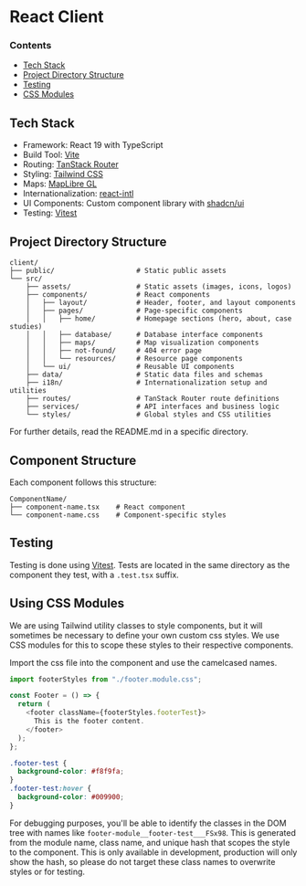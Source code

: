 # React Client
### Contents
- [Tech Stack](#Tech-Stack)
- [Project Directory Structure](#Project-Directory-Structure)
- [Testing](#Testing)
- [CSS Modules](#Using-CSS-Modules)

## Tech Stack

- Framework: React 19 with TypeScript
- Build Tool: [Vite](https://vitejs.dev/)
- Routing: [TanStack Router](https://tanstack.com/router)
- Styling: [Tailwind CSS](https://tailwindcss.com/)
- Maps: [MapLibre GL](https://maplibre.org/)
- Internationalization: [react-intl](https://formatjs.io/docs/react-intl/)
- UI Components: Custom component library with [shadcn/ui](https://ui.shadcn.com/)
- Testing: [Vitest](https://vitest.dev/)

## Project Directory Structure

```
client/
├── public/                    # Static public assets
└── src/
    ├── assets/                # Static assets (images, icons, logos)
    ├── components/            # React components
    │   ├── layout/            # Header, footer, and layout components
    │   ├── pages/             # Page-specific components
    │   │   ├── home/          # Homepage sections (hero, about, case studies)
    │   │   ├── database/      # Database interface components
    │   │   ├── maps/          # Map visualization components
    │   │   ├── not-found/     # 404 error page
    │   │   └── resources/     # Resource page components
    │   └── ui/                # Reusable UI components
    ├── data/                  # Static data files and schemas
    ├── i18n/                  # Internationalization setup and utilities
    ├── routes/                # TanStack Router route definitions
    ├── services/              # API interfaces and business logic
    └── styles/                # Global styles and CSS utilities
```

For further details, read the README.md in a specific directory.

## Component Structure

Each component follows this structure:

```
ComponentName/
├── component-name.tsx    # React component
└── component-name.css    # Component-specific styles
```

## Testing

Testing is done using [Vitest](https://vitest.dev/). Tests are located in the same directory as the component they test, with a `.test.tsx` suffix.

## Using CSS Modules

We are using Tailwind utility classes to style components, but it will sometimes be necessary to define your own custom css styles. We use CSS modules for this to scope these styles to their respective components.

Import the css file into the component and use the camelcased names.

```js
import footerStyles from "./footer.module.css";

const Footer = () => {
  return (
    <footer className={footerStyles.footerTest}>
      This is the footer content.
    </footer>
  );
};
```

```css
.footer-test {
  background-color: #f8f9fa;
}
.footer-test:hover {
  background-color: #009900;
}
```

For debugging purposes, you'll be able to identify the classes in the DOM tree with names like `footer-module__footer-test___FSx98`. This is generated from the module name, class name, and unique hash that scopes the style to the component. This is only available in development, production will only show the hash, so please do not target these class names to overwrite styles or for testing.
